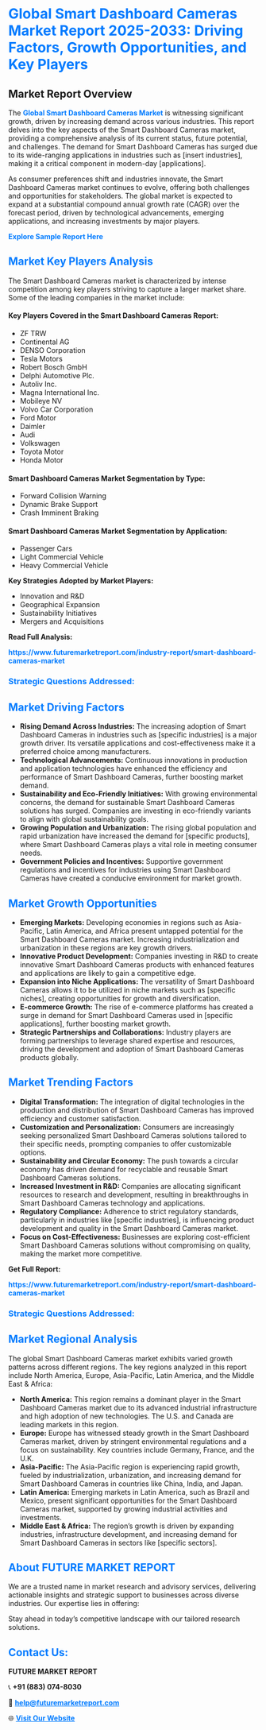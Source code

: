 <h1 style="color: #007BFF;">Global Smart Dashboard Cameras Market Report 2025-2033: Driving Factors, Growth Opportunities, and Key Players</h1>

<section id="overview">
<h2>Market Report Overview</h2>
<p>The <a href="https://www.futuremarketreport.com/industry-report/smart-dashboard-cameras-market" style="color: #007BFF; text-decoration: none;"><strong>Global Smart Dashboard Cameras Market</strong></a> is witnessing significant growth, driven by increasing demand across various industries. This report delves into the key aspects of the Smart Dashboard Cameras market, providing a comprehensive analysis of its current status, future potential, and challenges. The demand for Smart Dashboard Cameras has surged due to its wide-ranging applications in industries such as [insert industries], making it a critical component in modern-day [applications].</p>
<p>As consumer preferences shift and industries innovate, the Smart Dashboard Cameras market continues to evolve, offering both challenges and opportunities for stakeholders. The global market is expected to expand at a substantial compound annual growth rate (CAGR) over the forecast period, driven by technological advancements, emerging applications, and increasing investments by major players.</p>
</section>

<section id="overview">
<p><a href="https://www.futuremarketreport.com/request-sample/reportId=36062" style="color: #007BFF; text-decoration: none;"><strong>Explore Sample Report Here</strong></a></p>
</section>

<section id="key-players">
<h2 style="color: #007BFF;">Market Key Players Analysis</h2>
<p>The Smart Dashboard Cameras market is characterized by intense competition among key players striving to capture a larger market share. Some of the leading companies in the market include:</p>
<h4>Key Players Covered in the Smart Dashboard Cameras Report:</h4>
<ul><li>ZF TRW</li><li>Continental AG</li><li>DENSO Corporation</li><li>Tesla Motors</li><li>Robert Bosch GmbH</li><li>Delphi Automotive Plc.</li><li>Autoliv Inc.</li><li>Magna International Inc.</li><li>Mobileye NV</li><li>Volvo Car Corporation</li><li>Ford Motor</li><li>Daimler</li><li>Audi</li><li>Volkswagen</li><li>Toyota Motor</li><li>Honda Motor</li></ul>
<h4>Smart Dashboard Cameras Market Segmentation by Type:</h4>
<ul><li>Forward Collision Warning</li><li>Dynamic Brake Support</li><li>Crash Imminent Braking</li></ul>

<h4>Smart Dashboard Cameras Market Segmentation by Application:</h4>
<ul><li>Passenger Cars</li><li>Light Commercial Vehicle</li><li>Heavy Commercial Vehicle</li></ul>
<p><strong>Key Strategies Adopted by Market Players:</strong></p>
<ul>
<li>Innovation and R&D</li>
<li>Geographical Expansion</li>
<li>Sustainability Initiatives</li>
<li>Mergers and Acquisitions</li>
</ul>
</section>

<section>
<p><strong>Read Full Analysis: </strong></p><a href="https://www.futuremarketreport.com/industry-report/smart-dashboard-cameras-market" style="color: #007BFF; text-decoration: none;"><strong>https://www.futuremarketreport.com/industry-report/smart-dashboard-cameras-market</strong></a>
<h3 style="color: #007BFF;">Strategic Questions Addressed:</h3>
</section>

<section id="driving-factors">
<h2 style="color: #007BFF;">Market Driving Factors</h2>
<ul>
<li><strong>Rising Demand Across Industries:</strong> The increasing adoption of Smart Dashboard Cameras in industries such as [specific industries] is a major growth driver. Its versatile applications and cost-effectiveness make it a preferred choice among manufacturers.</li>
<li><strong>Technological Advancements:</strong> Continuous innovations in production and application technologies have enhanced the efficiency and performance of Smart Dashboard Cameras, further boosting market demand.</li>
<li><strong>Sustainability and Eco-Friendly Initiatives:</strong> With growing environmental concerns, the demand for sustainable Smart Dashboard Cameras solutions has surged. Companies are investing in eco-friendly variants to align with global sustainability goals.</li>
<li><strong>Growing Population and Urbanization:</strong> The rising global population and rapid urbanization have increased the demand for [specific products], where Smart Dashboard Cameras plays a vital role in meeting consumer needs.</li>
<li><strong>Government Policies and Incentives:</strong> Supportive government regulations and incentives for industries using Smart Dashboard Cameras have created a conducive environment for market growth.</li>
</ul>
</section>

<section id="growth-opportunities">
<h2 style="color: #007BFF;">Market Growth Opportunities</h2>
<ul>
<li><strong>Emerging Markets:</strong> Developing economies in regions such as Asia-Pacific, Latin America, and Africa present untapped potential for the Smart Dashboard Cameras market. Increasing industrialization and urbanization in these regions are key growth drivers.</li>
<li><strong>Innovative Product Development:</strong> Companies investing in R&D to create innovative Smart Dashboard Cameras products with enhanced features and applications are likely to gain a competitive edge.</li>
<li><strong>Expansion into Niche Applications:</strong> The versatility of Smart Dashboard Cameras allows it to be utilized in niche markets such as [specific niches], creating opportunities for growth and diversification.</li>
<li><strong>E-commerce Growth:</strong> The rise of e-commerce platforms has created a surge in demand for Smart Dashboard Cameras used in [specific applications], further boosting market growth.</li>
<li><strong>Strategic Partnerships and Collaborations:</strong> Industry players are forming partnerships to leverage shared expertise and resources, driving the development and adoption of Smart Dashboard Cameras products globally.</li>
</ul>
</section>

<section id="trending-factors">
<h2 style="color: #007BFF;">Market Trending Factors</h2>
<ul>
<li><strong>Digital Transformation:</strong> The integration of digital technologies in the production and distribution of Smart Dashboard Cameras has improved efficiency and customer satisfaction.</li>
<li><strong>Customization and Personalization:</strong> Consumers are increasingly seeking personalized Smart Dashboard Cameras solutions tailored to their specific needs, prompting companies to offer customizable options.</li>
<li><strong>Sustainability and Circular Economy:</strong> The push towards a circular economy has driven demand for recyclable and reusable Smart Dashboard Cameras solutions.</li>
<li><strong>Increased Investment in R&D:</strong> Companies are allocating significant resources to research and development, resulting in breakthroughs in Smart Dashboard Cameras technology and applications.</li>
<li><strong>Regulatory Compliance:</strong> Adherence to strict regulatory standards, particularly in industries like [specific industries], is influencing product development and quality in the Smart Dashboard Cameras market.</li>
<li><strong>Focus on Cost-Effectiveness:</strong> Businesses are exploring cost-efficient Smart Dashboard Cameras solutions without compromising on quality, making the market more competitive.</li>
</ul>
</section>

<section>
<p><strong>Get Full Report: </strong></p><a href="https://www.futuremarketreport.com/industry-report/smart-dashboard-cameras-market" style="color: #007BFF; text-decoration: none;"><strong>https://www.futuremarketreport.com/industry-report/smart-dashboard-cameras-market</strong></a>
<h3 style="color: #007BFF;">Strategic Questions Addressed:</h3>
</section>


<section id="regional-analysis">
<h2 style="color: #007BFF;">Market Regional Analysis</h2>
<p>The global Smart Dashboard Cameras market exhibits varied growth patterns across different regions. The key regions analyzed in this report include North America, Europe, Asia-Pacific, Latin America, and the Middle East & Africa:</p>
<ul>
<li><strong>North America:</strong> This region remains a dominant player in the Smart Dashboard Cameras market due to its advanced industrial infrastructure and high adoption of new technologies. The U.S. and Canada are leading markets in this region.</li>
<li><strong>Europe:</strong> Europe has witnessed steady growth in the Smart Dashboard Cameras market, driven by stringent environmental regulations and a focus on sustainability. Key countries include Germany, France, and the U.K.</li>
<li><strong>Asia-Pacific:</strong> The Asia-Pacific region is experiencing rapid growth, fueled by industrialization, urbanization, and increasing demand for Smart Dashboard Cameras in countries like China, India, and Japan.</li>
<li><strong>Latin America:</strong> Emerging markets in Latin America, such as Brazil and Mexico, present significant opportunities for the Smart Dashboard Cameras market, supported by growing industrial activities and investments.</li>
<li><strong>Middle East & Africa:</strong> The region’s growth is driven by expanding industries, infrastructure development, and increasing demand for Smart Dashboard Cameras in sectors like [specific sectors].</li>
</ul>
</section>

<footer>
<h2 style="color: #007BFF;">About FUTURE MARKET REPORT</h2>
<p>We are a trusted name in market research and advisory services, delivering actionable insights and strategic support to businesses across diverse industries. Our expertise lies in offering:</p>

<p>Stay ahead in today’s competitive landscape with our tailored research solutions.</p>

<h2 style="color: #007BFF;">Contact Us:</h2>
<p><strong>FUTURE MARKET REPORT</strong></p>
<p>📞 <strong>+91 (883) 074-8030</strong></p>
<p>📧 <strong><a href="mailto:help@futuremarketreport.com" style="color: #007BFF;">help@futuremarketreport.com</a></strong></p>
<p>🌐 <strong><a href="https://www.futuremarketreport.com/" style="color: #007BFF;">Visit Our Website</a></strong></p>
</footer>